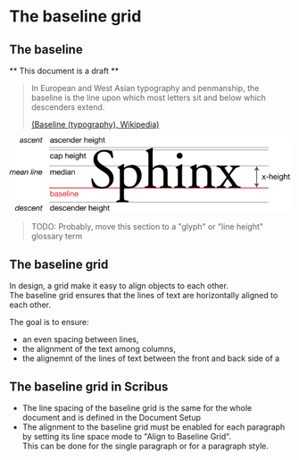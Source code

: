 # The baseline grid

## The baseline

** This document is a draft **

> In European and West Asian typography and penmanship, the baseline is the line upon which most letters sit and below which descenders extend.
>
> [(Baseline (typography), Wikipedia)](https://en.wikipedia.org/wiki/Baseline_(typography))

![](images/Typography_Line_Terms.svg)

> TODO: Probably, move this section to a "glyph" or "line height" glossary term

## The baseline grid

In design, a grid make it easy to align objects to each other.  
The baseline grid ensures that the lines of text are horizontally aligned to each other.

The goal is to ensure:

- an even spacing between lines,
- the alignment of the text among columns,
- the alignemnt of the lines of text between the front and back side of a 


## The baseline grid in Scribus

- The line spacing of the baseline grid is the same for the whole document and is defined in the Document Setup
- The alignment to the baseline grid must be enabled for each paragraph by setting its line space mode to "Align to Baseline Grid".  
  This can be done for the single paragraph or for a paragraph style.

